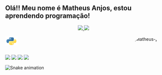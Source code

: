 ## Olá!! Meu nome é Matheus Anjos, estou aprendendo programação!

<div align="center">
  <a href="https://github.com/matheusanjosdelima">
  <img height="190em" src="https://github-readme-stats.vercel.app/api?username=matheusanjosdelima&show_icons=true&theme=dark&include_all_commits=true&count_private=true"/>
  <img height="80em" src="https://github-readme-stats.vercel.app/api/top-langs/?username=matheusanjosdelima&layout=compact&langs_count=10&theme=dark"/>
</div>
  
<div style="display: inline_block"><br>
  <img align="center" alt="Matheus-Python" height="30" width="40" src="https://raw.githubusercontent.com/devicons/devicon/master/icons/python/python-original.svg">
  <img align="right" alt="Matheus-pic" height="150" style="border-radius:50px;" src="https://pbs.twimg.com/media/FFxuW6qXoAEuICn?format=jpg&name=large">
</div>
  
  ##
  
<div> 
  <a href="https://twitter.com/anjoslimatheus" target="_blank"><img src="https://img.shields.io/badge/Twitter-1DA1F2?style=for-the-badge&logo=twitter&logoColor=white" target="_blank"></a>
  <a href="https://instagram.com/matheus_anjos_lima" target="_blank"><img src="https://img.shields.io/badge/Instagram-E4405F?style=for-the-badge&logo=instagram&logoColor=white" target="_blank"></a>
 	<a href="https://www.twitch.tv/anjoslimatheus" target="_blank"><img src="https://img.shields.io/badge/Twitch-9146FF?style=for-the-badge&logo=twitch&logoColor=white" target="_blank"></a>
  <a href = "mailto:matheusanjosdelima@gmail.com"><img src="https://img.shields.io/badge/-Gmail-%23333?style=for-the-badge&logo=gmail&logoColor=white" target="_blank"></a>
<div>
 
<div> 
  
  ![Snake animation](https://github.com/matheusanjosdelima/matheusanjosdelima/blob/output/github-contribution-grid-snake.svg)
 
</div>

  
